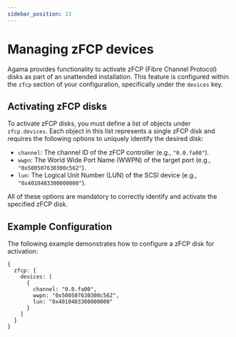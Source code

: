 ```yaml
---
sidebar_position: 13
---
```


# Managing zFCP devices

Agama provides functionality to activate zFCP (Fibre Channel Protocol) disks as part of an unattended installation. This feature is configured within the `zfcp` section of your configuration, specifically under the `devices` key.

## Activating zFCP disks

To activate zFCP disks, you must define a list of objects under `zfcp.devices`. Each object in this list represents a single zFCP disk and requires the following options to uniquely identify the desired disk:

  * `channel`: The channel ID of the zFCP controller (e.g., `"0.0.fa00"`).
  * `wwpn`: The World Wide Port Name (WWPN) of the target port (e.g., `"0x500507630300c562"`).
  * `lun`: The Logical Unit Number (LUN) of the SCSI device (e.g., `"0x4010403300000000"`).

All of these options are mandatory to correctly identify and activate the specified zFCP disk.

## Example Configuration

The following example demonstrates how to configure a zFCP disk for activation:

```jsonnet
{
  zfcp: {
    devices: [
      {
        channel: "0.0.fa00",
        wwpn: "0x500507630300c562",
        lun: "0x4010403300000000"
      }
    ]
  }
}
```
